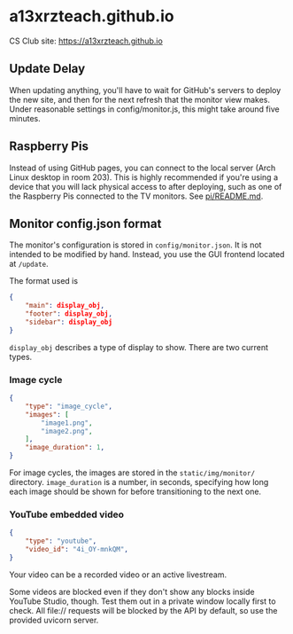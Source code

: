 # a13xrzteach.github.io
CS Club site: https://a13xrzteach.github.io

## Update Delay
When updating anything, you'll have to wait for GitHub's servers to deploy the
new site, and then for the next refresh that the monitor view makes. Under
reasonable settings in config/monitor.js, this might take around five minutes.

## Raspberry Pis
Instead of using GitHub pages, you can connect to the local server (Arch Linux
desktop in room 203). This is highly recommended if you're using a device that
you will lack physical access to after deploying, such as one of the Raspberry
Pis connected to the TV monitors. See
[pi/README.md](https://github.com/a13xrzteach/a13xrzteach.github.io/blob/main/pi/README.md).

## Monitor config.json format
The monitor's configuration is stored in ``config/monitor.json``. It is not intended
to be modified by hand. Instead, you use the GUI frontend located at ``/update``.

The format used is
```json
{
	"main": display_obj,
	"footer": display_obj,
	"sidebar": display_obj
}
```

``display_obj`` describes a type of display to show. There are two current types.

### Image cycle
```json
{
	"type": "image_cycle",
	"images": [
		"image1.png",
		"image2.png",
	],
	"image_duration": 1,
}
```

For image cycles, the images are stored in the ``static/img/monitor/``
directory. ``image_duration`` is a number, in seconds, specifying how long each
image should be shown for before transitioning to the next one.

### YouTube embedded video
```json
{
	"type": "youtube",
	"video_id": "4i_OY-mnkQM",
}
```

Your video can be a recorded video or an active livestream.

Some videos are blocked even if they don't show any blocks inside YouTube
Studio, though. Test them out in a private window locally first to check. All
file:// requests will be blocked by the API by default, so use the provided
uvicorn server.
